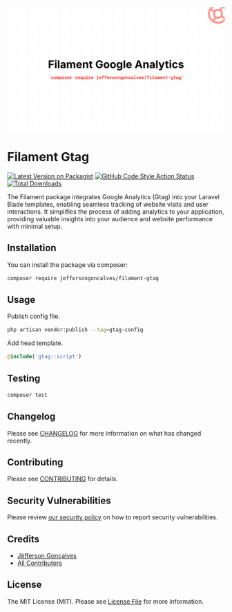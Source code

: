 <div class="filament-hidden">

![Filament Gtag](https://raw.githubusercontent.com/jeffersongoncalves/filament-gtag/master/art/jeffersongoncalves-filament-gtag.png)

</div>

# Filament Gtag

[![Latest Version on Packagist](https://img.shields.io/packagist/v/jeffersongoncalves/filament-gtag.svg?style=flat-square)](https://packagist.org/packages/jeffersongoncalves/filament-gtag)
[![GitHub Code Style Action Status](https://img.shields.io/github/actions/workflow/status/jeffersongoncalves/filament-gtag/fix-php-code-style-issues.yml?branch=master&label=code%20style&style=flat-square)](https://github.com/jeffersongoncalves/filament-gtag/actions?query=workflow%3A"Fix+PHP+code+styling"+branch%3Amaster)
[![Total Downloads](https://img.shields.io/packagist/dt/jeffersongoncalves/filament-gtag.svg?style=flat-square)](https://packagist.org/packages/jeffersongoncalves/filament-gtag)

The Filament package integrates Google Analytics (Gtag) into your Laravel Blade templates, enabling seamless tracking of website visits and user interactions. It simplifies the process of adding analytics to your application, providing valuable insights into your audience and website performance with minimal setup.

## Installation

You can install the package via composer:

```bash
composer require jeffersongoncalves/filament-gtag
```

## Usage

Publish config file.

```bash
php artisan vendor:publish --tag=gtag-config
```

Add head template.

```php
@include('gtag::script')
```

## Testing

```bash
composer test
```

## Changelog

Please see [CHANGELOG](CHANGELOG.md) for more information on what has changed recently.

## Contributing

Please see [CONTRIBUTING](.github/CONTRIBUTING.md) for details.

## Security Vulnerabilities

Please review [our security policy](../../security/policy) on how to report security vulnerabilities.

## Credits

- [Jèfferson Gonçalves](https://github.com/jeffersongoncalves)
- [All Contributors](../../contributors)

## License

The MIT License (MIT). Please see [License File](LICENSE.md) for more information.
